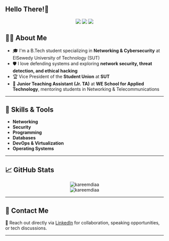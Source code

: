 ## Hello There!👋
<p align="center">
  <a href="https://www.linkedin.com/in/kareem-diaa" target="_blank"><img src="https://img.shields.io/badge/-LinkedIn-0077B5?style=flat-square&logo=Linkedin&logoColor=white"/></a>
  <a href="https://github.com/kareemdiaahelal" target="_blank"><img src="https://img.shields.io/github/followers/kareemdiaa?label=Follow&style=social"/></a>
  <a href="mailto:kareemdiaabusiness@gmail.com"><img src="https://img.shields.io/badge/Email-D14836?style=flat-square&logo=gmail&logoColor=white"/></a>
</p>

## 👨‍💻 About Me

- 🎓 I'm a B.Tech student specializing in **Networking & Cybersecurity** at ElSewedy University of Technology (SUT)
- 🛡️ I love defending systems and exploring **network security, threat detection, and ethical hacking**  
- 🏆 Vice President of the **Student Union** at **SUT**
- 💼 **Junior Teaching Assistant (Jr. TA)** at **WE School for Applied Technology**, mentoring students in Networking & Telecommunications

---

## 🚀 Skills & Tools

- **Networking**
- **Security**
- **Programming**
- **Databases**
- **DevOps & Virtualization**
- **Operating Systems**

---

## 📈 GitHub Stats

<p align="center">
  <img src="https://github-readme-stats.vercel.app/api?username=kareemdiaa&show_icons=true&theme=radical" alt="kareemdiaa" />
  <br>
  <img src="https://github-readme-streak-stats.herokuapp.com/?user=kareemdiaa&theme=radical" alt="kareemdiaa" />
</p>

---

## 📱 Contact Me

💬 Reach out directly via [LinkedIn](https://www.linkedin.com/in/kareem-diaa) for collaboration, speaking opportunities, or tech discussions.

---

<!-- 
- 🔭 I’m currently working on
- 🌱 I’m currently learning ...
- 👯 I’m looking to collaborate on ...
- 🤔 I’m looking for help with ...
- 💬 Ask me about ...
- 📫 How to reach me: ...
- 😄 Pronouns: ...
- ⚡ Fun fact: ...
-->

